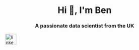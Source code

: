 <h1 align="center">Hi 👋, I'm Ben</h1>
<h3 align="center">A passionate data scientist from the UK</h3>

<div align="left">
  <a href="www.linkedin.com/in/benjamin-brooke-097063159">
  <img src="https://img.shields.io/static/v1?message=LinkedIn&logo=linkedin&label=&color=0077B5&logoColor=white&labelColor=&style=for-the-badge" height="35" alt="linkedin logo"/>
</div>


